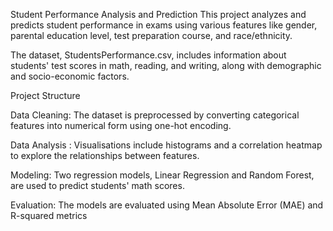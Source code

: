 Student Performance Analysis and Prediction
This project analyzes and predicts student performance in exams using various features like gender, parental education level, test preparation course, and race/ethnicity.


The dataset, StudentsPerformance.csv, includes information about students' test scores in math, reading, and writing, along with demographic and socio-economic factors.

Project Structure

Data Cleaning: The dataset is preprocessed by converting categorical features into numerical form using one-hot encoding.

Data Analysis : Visualisations include histograms and a correlation heatmap to explore the relationships between features.

Modeling: Two regression models, Linear Regression and Random Forest, are used to predict students' math scores.

Evaluation: The models are evaluated using Mean Absolute Error (MAE) and R-squared metrics
